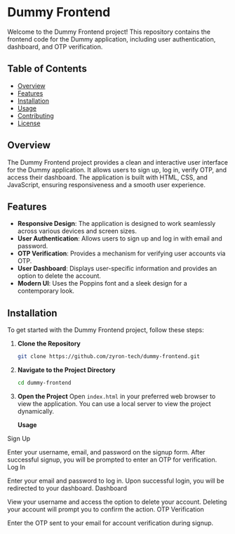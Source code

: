# Dummy Frontend

Welcome to the Dummy Frontend project! This repository contains the frontend code for the Dummy application, including user authentication, dashboard, and OTP verification. 

## Table of Contents

- [Overview](#overview)
- [Features](#features)
- [Installation](#installation)
- [Usage](#usage)
- [Contributing](#contributing)
- [License](#license)

## Overview

The Dummy Frontend project provides a clean and interactive user interface for the Dummy application. It allows users to sign up, log in, verify OTP, and access their dashboard. The application is built with HTML, CSS, and JavaScript, ensuring responsiveness and a smooth user experience.

## Features

- **Responsive Design**: The application is designed to work seamlessly across various devices and screen sizes.
- **User Authentication**: Allows users to sign up and log in with email and password.
- **OTP Verification**: Provides a mechanism for verifying user accounts via OTP.
- **User Dashboard**: Displays user-specific information and provides an option to delete the account.
- **Modern UI**: Uses the Poppins font and a sleek design for a contemporary look.

## Installation

To get started with the Dummy Frontend project, follow these steps:

1. **Clone the Repository**

   ```bash
   git clone https://github.com/zyron-tech/dummy-frontend.git
   ```
2. **Navigate to the Project Directory**

   ```bash
   cd dummy-frontend
   ```
4. **Open the Project**
   Open ```index.html``` in your preferred web browser to view the application. You can use a local server to view the project dynamically.

   **Usage**
   
Sign Up

Enter your username, email, and password on the signup form.
After successful signup, you will be prompted to enter an OTP for verification.
Log In

Enter your email and password to log in.
Upon successful login, you will be redirected to your dashboard.
Dashboard

View your username and access the option to delete your account.
Deleting your account will prompt you to confirm the action.
OTP Verification

Enter the OTP sent to your email for account verification during signup.
